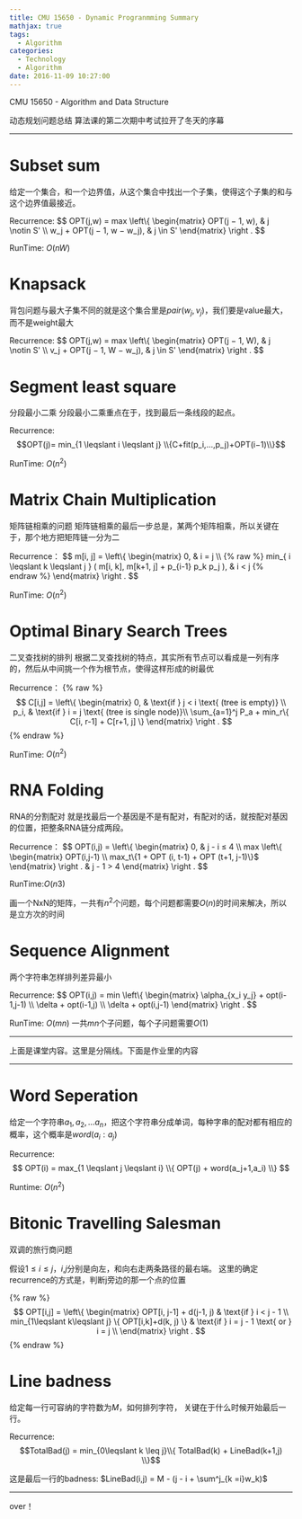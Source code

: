 ```yaml
---
title: CMU 15650 - Dynamic Progranmming Summary
mathjax: true 
tags:
  - Algorithm
categories:
  - Technology
  - Algorithm
date: 2016-11-09 10:27:00
---
```

CMU 15650 - Algorithm and Data Structure 

动态规划问题总结
算法课的第二次期中考试拉开了冬天的序幕

<!-- more -->

***

# Subset sum 
给定一个集合，和一个边界值，从这个集合中找出一个子集，使得这个子集的和与这个边界值最接近。

Recurrence:
$$
OPT(j,w) = max
\left\\{
\begin{matrix}
OPT(j − 1, w), &  j \notin S' \\\\
w_j + OPT(j − 1, w − w_j), & j \in S'
\end{matrix} \right .
$$

RunTime: $O(nW)$

# Knapsack
背包问题与最大子集不同的就是这个集合里是$pair(w_j,v_j)$，我们要是value最大，而不是weight最大

Recurrence:
$$
OPT(j,w) = max
\left\\{
  \begin{matrix}
    OPT(j − 1, W), &  j \notin S' \\\\
    v_j + OPT(j − 1, W − w_j), & j \in S'
  \end{matrix} 
\right .
$$

# Segment least square
分段最小二乘
分段最小二乘重点在于，找到最后一条线段的起点。

Recurrence:
$$OPT(j)= min_{1 \leqslant i \leqslant j} \\{C+fit(p_i,...,p_j)+OPT(i−1)\\}$$

RunTime: $O(n^2)$

# Matrix Chain Multiplication
矩阵链相乘的问题
矩阵链相乘的最后一步总是，某两个矩阵相乘，所以关键在于，那个地方把矩阵链一分为二

Recurrence：
$$
m[i, j] = 
\left\\{
  \begin{matrix}
    0, &  i = j \\\\
    {% raw %}    min_{ i \leqslant k \leqslant j } ( m[i, k], m[k+1, j] + p_{i-1} p_k p_j ), & i < j  {% endraw %}
  \end{matrix} 
\right .
$$

RunTime: $O(n^2)$

# Optimal Binary Search Trees
二叉查找树的排列
根据二叉查找树的特点，其实所有节点可以看成是一列有序的，然后从中间挑一个作为根节点，使得这样形成的树最优

Recurrence：
{% raw %}
$$
C[i,j]  = 
\left\{
\begin{matrix}
0, &  \text{if } j < i \text{ (tree is empty)} \\
p_i, & \text{if } i = j \text{ (tree is single node)}\\
\sum_{a=1}^j P_a + min_r\{ C[i, r-1] + C[r+1, j] \}
\end{matrix} \right .
$$
{% endraw %}

RunTime: $O(n^2)$

# RNA Folding
RNA的分割配对
就是找最后一个基因是不是有配对，有配对的话，就按配对基因的位置，把整条RNA链分成两段。

Recurrence：
$$
OPT(i,j) = 
\left\\{
    \begin{matrix}
        0, & j - i ≤ 4 \\\\
        max
        \left\\{
            \begin{matrix}
                OPT(i,j-1) \\\\
                max_t\\{1 + OPT (i, t-1) + OPT (t+1, j-1)\\}$
            \end{matrix} 
        \right . & j - 1 > 4
    \end{matrix} 
\right .
$$

RunTime:$O(n3)$

画一个NxN的矩阵，一共有$n^2$个问题，每个问题都需要$O(n)$的时间来解决，所以是立方次的时间

# Sequence Alignment
两个字符串怎样排列差异最小

Recurrence:
$$
OPT(i,j) = min
\left\\{
    \begin{matrix}
        \alpha_{x_i y_j} + opt(i-1,j-1) \\\\
        \delta + opt(i-1,j) \\\\
        \delta + opt(i,j-1)
    \end{matrix} 
\right .
$$

RunTime: $O(mn)$ 
一共$mn$个子问题，每个子问题需要$O(1)$

***
上面是课堂内容。这里是分隔线。下面是作业里的内容
***

# Word Seperation
给定一个字符串$a_1, a_2, ... a_n$，把这个字符串分成单词，每种字串的配对都有相应的概率，这个概率是$word(a_i:a_j)$

Recurrence:
$$
OPT(i) = max_{1 \leqslant j \leqslant i} \\{ OPT(j) + word(a_j+1,a_i)  \\}
$$

Runtime: $O(n^2)$

# Bitonic Travelling Salesman
双调的旅行商问题

假设$1 \leqslant i \leqslant j$，$i$,$j$分别是向左，和向右走两条路径的最右端。
这里的确定recurrence的方式是，判断j旁边的那一个点的位置

{% raw %}
$$
OPT[i,j] = 
\left\{
    \begin{matrix}
      OPT[i, j-1] + d(j-1, j)     & \text{if }  i < j - 1 \\
      min_{1\leqslant k\leqslant j} \{ OPT[i,k]+d(k, j) \} & \text{if }  i = j - 1 \text{ or } i = j  \\ 
    \end{matrix} 
\right .
$$
{% endraw %}

# Line badness
给定每一行可容纳的字符数为$M$，如何排列字符，
关键在于什么时候开始最后一行。

Recurrence:
$$TotalBad(j) = min_{0\leqslant k \leq j}\\{ TotalBad(k) + LineBad(k+1,j) \\}$$

这是最后一行的badness:
$LineBad(i,j) = M - (j - i + \sum^j_{k =i}w_k)$ 

***
over！